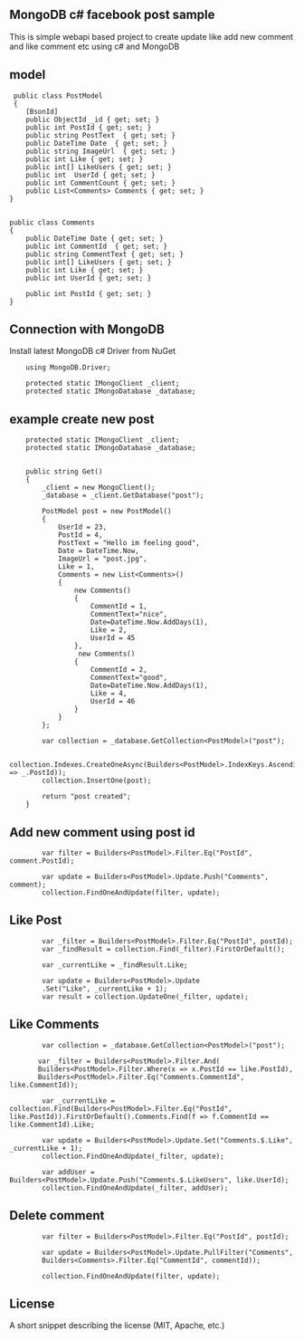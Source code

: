 ## MongoDB c# facebook post sample 

This is simple webapi based project to create update like  add new comment and like comment etc using c# and MongoDB

## model
 
     public class PostModel
     {
        [BsonId]
        public ObjectId _id { get; set; }
        public int PostId { get; set; }
        public string PostText  { get; set; }
        public DateTime Date  { get; set; }
        public string ImageUrl  { get; set; }
        public int Like { get; set; }
        public int[] LikeUsers { get; set; }
        public int  UserId { get; set; }
        public int CommentCount { get; set; }
        public List<Comments> Comments { get; set; }
    }


    public class Comments
    {
        public DateTime Date { get; set; }
        public int CommentId  { get; set; }
        public string CommentText { get; set; }
        public int[] LikeUsers { get; set; }
        public int Like { get; set; }
        public int UserId { get; set; }

        public int PostId { get; set; }
    }


## Connection with MongoDB

Install latest MongoDB c# Driver from NuGet

        using MongoDB.Driver;

        protected static IMongoClient _client;
        protected static IMongoDatabase _database;

## example create new post

        protected static IMongoClient _client;
        protected static IMongoDatabase _database;

       
        public string Get()
        {
            _client = new MongoClient();
            _database = _client.GetDatabase("post");

            PostModel post = new PostModel()
            {
                UserId = 23,
                PostId = 4,
                PostText = "Hello im feeling good",
                Date = DateTime.Now,
                ImageUrl = "post.jpg",
                Like = 1,
                Comments = new List<Comments>()
                {
                    new Comments()
                    {
                        CommentId = 1,
                        CommentText="nice",
                        Date=DateTime.Now.AddDays(1),
                        Like = 2,
                        UserId = 45
                    },
                     new Comments()
                    {
                        CommentId = 2,
                        CommentText="good",
                        Date=DateTime.Now.AddDays(1),
                        Like = 4,
                        UserId = 46
                    }
                }
            };

            var collection = _database.GetCollection<PostModel>("post");

            collection.Indexes.CreateOneAsync(Builders<PostModel>.IndexKeys.Ascending(_ => _.PostId));
            collection.InsertOne(post);

            return "post created";
        }

## Add new comment using post id

            var filter = Builders<PostModel>.Filter.Eq("PostId", comment.PostId);

            var update = Builders<PostModel>.Update.Push("Comments", comment);
            collection.FindOneAndUpdate(filter, update);

## Like Post

            var _filter = Builders<PostModel>.Filter.Eq("PostId", postId);
            var _findResult = collection.Find(_filter).FirstOrDefault();

            var _currentLike = _findResult.Like;

            var update = Builders<PostModel>.Update
            .Set("Like", _currentLike + 1);
            var result = collection.UpdateOne(_filter, update);

## Like Comments

            var collection = _database.GetCollection<PostModel>("post");

           var _filter = Builders<PostModel>.Filter.And(
           Builders<PostModel>.Filter.Where(x => x.PostId == like.PostId),
           Builders<PostModel>.Filter.Eq("Comments.CommentId", like.CommentId));

            var _currentLike = collection.Find(Builders<PostModel>.Filter.Eq("PostId", like.PostId)).FirstOrDefault().Comments.Find(f => f.CommentId == like.CommentId).Like;

            var update = Builders<PostModel>.Update.Set("Comments.$.Like", _currentLike + 1);
            collection.FindOneAndUpdate(_filter, update);

            var addUser = Builders<PostModel>.Update.Push("Comments.$.LikeUsers", like.UserId);
            collection.FindOneAndUpdate(_filter, addUser);

## Delete comment

            var filter = Builders<PostModel>.Filter.Eq("PostId", postId);

            var update = Builders<PostModel>.Update.PullFilter("Comments",
            Builders<Comments>.Filter.Eq("CommentId", commentId));

            collection.FindOneAndUpdate(filter, update);

## License

A short snippet describing the license (MIT, Apache, etc.)